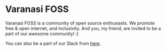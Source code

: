 # Varanasi FOSS

Varanasi FOSS is a community of open source enthusiasts. We promote free & open internet, and inclusivity. And you, my friend, are invited to be a part of our awesome community! :)

You can also be a part of our Slack from [here](http://varanasifoss.slack.com).
